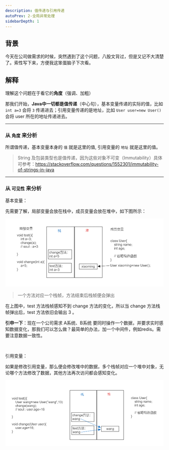 ```yaml
---
description: 值传递与引用传递
autoPrev: 2-全局异常处理
sidebarDepth: 1
---
```



## 背景
今天在公司做需求的时候，突然遇到了这个问题，八股文背过，但是又记不大清楚了。索性写下来，方便我这笨蛋脑子下次看。


## 解释
理解这个问题在于看它的**角度**（强调、加粗）

那我们开始，**Java中一切都是值传递**（中心句），基本变量传递的实际的值，比如 `int a=3`  会将 `3` 传递进去；引用变量传递的是地址，比如 `User user=new User()` 会将 user 所在的地址传递进去。

---
### 从 `角度` 来分析
所谓值传递，基本变量本身的 `值` 就是这里的值, 引用变量的 `地址` 就是这里的值。

> String 及包装类型也是值传递，因为这些对象不可变（Immutability）具体可参考：https://stackoverflow.com/questions/1552301/immutability-of-strings-in-java

---

### 从 `可见性` 来分析

基本变量：

先需要了解，局部变量会放在栈中，成员变量会放在堆中，如下图所示：

![](./assets/3-img/1704037-20231008191712122-666041907.png)


> 一个方法对应一个栈帧，方法结束后栈帧便会弹出

在上图中，test 方法栈帧感知不到 change 方法的变化，所以当 change 方法栈帧弹出后，test 方法依旧会输出 3 。

**引申一下**：现在一个公司需求 A系统、B系统 要同时操作一个数据，并要求实时感知数据变化，那我们可以怎么做？最简单的办法，加一个中间件，例如redis。需要注意数据一致性。

<br/>

引用变量：

如果是修改引用变量，那么便会修改堆中的数据，多个栈帧对应一个堆中对象，无论哪个方法修改了数据，其他方法再次访问都会感知变化。

![](./assets/3-img/1704037-20231008191721840-218593087.png)
